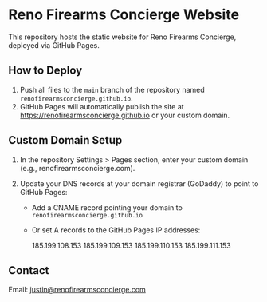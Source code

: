 
# Reno Firearms Concierge Website

This repository hosts the static website for Reno Firearms Concierge, deployed via GitHub Pages.

## How to Deploy

1. Push all files to the `main` branch of the repository named `renofirearmsconcierge.github.io`.
2. GitHub Pages will automatically publish the site at https://renofirearmsconcierge.github.io or your custom domain.

## Custom Domain Setup

1. In the repository Settings > Pages section, enter your custom domain (e.g., renofirearmsconcierge.com).
2. Update your DNS records at your domain registrar (GoDaddy) to point to GitHub Pages:

   - Add a CNAME record pointing your domain to `renofirearmsconcierge.github.io`
   - Or set A records to the GitHub Pages IP addresses:

     185.199.108.153
     185.199.109.153
     185.199.110.153
     185.199.111.153

## Contact

Email: justin@renofirearmsconcierge.com
